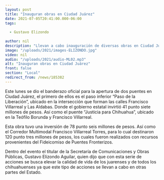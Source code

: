 ```yaml
---
layout: post
title: "Inauguran obras en Ciudad Juárez"
date: 2021-07-05T20:41:00.000-06:00
tags:
  
  - Gustavo Elizondo
  
author: nil
description: "Llevan a cabo inauguración de diversas obras en Ciudad Juárez."
image: "/uploads/2021/images-ELIZONDO.jpg"
video: nil
audio: "/uploads/2021/audio-ML02.mp3"
alt: "Inauguran obras en Ciudad Juárez"
front: false
section: "Local"
redirect_from: /news/185382
---
```


Este lunes se dio el banderazo oficial para la apertura de dos puentes en Ciudad Juárez, el primero de ellos es el paso inferior “Paso de la Liberación”, ubicado en la intersección que forman las calles Francisco Villarreal y Las Aldabas. Donde el gobierno estatal invirtió 41 punto siete millones de pesos. Así como el puente “Justicia para Chihuahua”, ubicado en la Teófilo Borunda y Francisco Villarreal.

Esta obra tuvo una inversión de 78 punto seis millones de pesos. Así como el Corredor Multimodal Francisco Villarreal Torres, para lo cual destinaron 120 punto tres millones de pesos, los cuales fueron realizados con recursos provenientes del Fideicomiso de Puentes Fronterizos.

Dentro del evento el titular de la Secretaría de Comunicaciones y Obras Públicas, Gustavo Elizondo Aguilar, quien dijo que con esta serie de acciones se busca elevar la calidad de vida de los juarenses y de todos los chihuahuenses ya que este tipo de acciones se llevan a cabo en otras partes del Estado.
